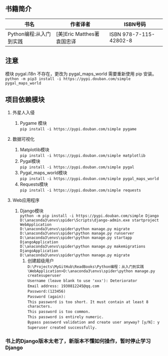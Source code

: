 ## 书籍简介
书名|作者译者|ISBN号码
---|---|---
Python编程:从入门到实践|[美]Eric Matthes著  袁国忠译|ISBN 978-7-115-42802-8 

## 注意

模块 pygal.i18n 不存在，更改为 pygal_maps_world 需要重新使用 pip 安装。<br>
`python -m pip3 install -i https://pypi.douban.com/simple pygal_maps_world`

## 项目依赖模块

1. 外星人入侵
    1. Pygame 模块<br>
    `pip install -i https://pypi.douban.com/simple pygame`
    
2. 数据可视化
    1. Matplotlib模块<br>
    `pip install -i https://pypi.douban.com/simple matplotlib`
    2. Pygal模块<br>
    `pip install -i https://pypi.douban.com/simple pygal`
    3. Pygal_maps_world模块<br>
    `pip install -i https://pypi.douban.com/simple pygal_maps_world`
    4. Requests模块<br>
    `pip install -i https://pypi.douban.com/simple requests`
    
3. Web应用程序
    1. Django模块<br>
    `python -m pip install -i https://pypi.douban.com/simple Django`<br>
    `D:\anaconda3\envs\spider\Scripts\django-admin.exe startproject WebApplication`<br>
    `D:\anaconda3\envs\spider\python manage.py migrate`<br>
    `D:\anaconda3\envs\spider\python manage.py runserver`<br>
    `D:\anaconda3\envs\spider\python manage.py startapp DjangoApplication`<br>
    `D:\anaconda3\envs\spider\python manage.py makemigrations DjangoApplication`<br>
    `D:\anaconda3\envs\spider\python manage.py migrate`
        1. 创建超级用户<br>
        `D:\Projects\MyGitHub\ReadBooks\Python编程：从入门到实践\WebApplication>D:\anaconda3\envs\spider\python manage.py createsuperuser`<br>
        `Username (leave blank to use 'xxx'): Deteriorator`<br>
        `Email address: 1930812245@qq.com`<br>
        `Password:(123456)`<br>
        `Password (again):`<br>
        `This password is too short. It must contain at least 8 characters.`<br>
        `This password is too common.`<br>
        `This password is entirely numeric.`<br>
        `Bypass password validation and create user anyway? [y/N]: y`<br>
        `Superuser created successfully.`<br>

### 书上的Django版本太老了，新版本不懂如何操作，暂时停止学习Django